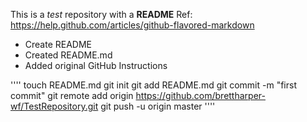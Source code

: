 This is a _test_ repository with a **README**
Ref: https://help.github.com/articles/github-flavored-markdown

* Create README
* Created README.md
* Added original GitHub Instructions

''''
touch README.md
git init
git add README.md
git commit -m "first commit"
git remote add origin https://github.com/brettharper-wf/TestRepository.git
git push -u origin master
''''

